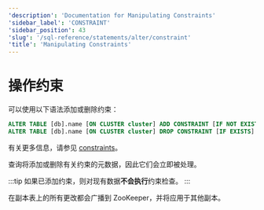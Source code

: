 ```yaml
---
'description': 'Documentation for Manipulating Constraints'
'sidebar_label': 'CONSTRAINT'
'sidebar_position': 43
'slug': '/sql-reference/statements/alter/constraint'
'title': 'Manipulating Constraints'
---
```





# 操作约束

可以使用以下语法添加或删除约束：

```sql
ALTER TABLE [db].name [ON CLUSTER cluster] ADD CONSTRAINT [IF NOT EXISTS] constraint_name CHECK expression;
ALTER TABLE [db].name [ON CLUSTER cluster] DROP CONSTRAINT [IF EXISTS] constraint_name;
```

有关更多信息，请参见 [constraints](../../../sql-reference/statements/create/table.md#constraints)。

查询将添加或删除有关约束的元数据，因此它们会立即被处理。

:::tip
如果已添加约束，则对现有数据**不会执行**约束检查。
:::

在副本表上的所有更改都会广播到 ZooKeeper，并将应用于其他副本。
